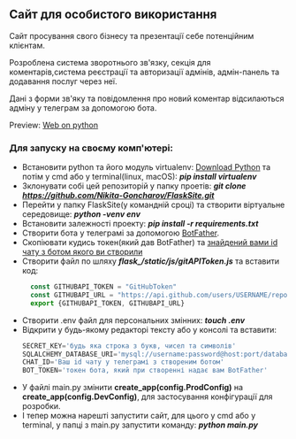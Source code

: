 ## Сайт для особистого використання

Сайт просування свого бізнесу та презентації себе потенційним клієнтам.

Розроблена система зворотнього зв'язку, секція для коментарів,система реєстрації та авторизації адмінів, адмін-панель та
додавання послуг через неї.

Дані з форми зв'яку та повідомлення про новий коментар відсилаються адміну у телеграм за допомогою бота.

Preview: [Web on python](http://develop352.pythonanywhere.com/)<br>

### Для запуску на своєму комп'ютері:

* Встановити python та його модуль virtualenv: [Download Python](https://www.python.org/downloads/) та потім у cmd або у
  terminal(linux, macOS): ***pip install virtualenv***
* Зклонувати собі цей репозиторій у папку проетів:
  ***git clone https://github.com/Nikita-Goncharov/FlaskSite.git***
* Перейти у папку FlaskSite(у командній сроці) та створити віртуальне середовище: ***python -venv env***
* Встановити залежності проекту: ***pip install -r requirements.txt***
* Створити бота у телеграмі за допомогою [BotFather](https://t.me/botfather?start=botostore).
* Скопіювати кудись токен(який дав BotFather)
  та [знайдений вами id чату з ботом якого ви створили](https://awd.in.ua/yak-otrimati-id-chata-dlya-bota-telegram.html)
* Створити файл по шляху ***flask_/static/js/gitAPIToken.js*** та вставити код:
  ```js
    const GITHUBAPI_TOKEN = "GitHubToken"
    const GITHUBAPI_URL = "https://api.github.com/users/USERNAME/repos"
    export {GITHUBAPI_TOKEN, GITHUBAPI_URL}
  ```
* Створити .env файл для персональних змінних: ***touch .env***
* Відкрити у будь-якому редакторі тексту або у консолі та вставити:
  ```python
  SECRET_KEY='будь яка строка з букв, чисел та символів'
  SQLALCHEMY_DATABASE_URI='mysql://username:password@host:port/database_name'
  CHAT_ID='Ваш id чату у телеграмі з створеним ботом'
  BOT_TOKEN='токен бота, який при створенні надає вам BotFather'
  ```
* У файлі main.py змінити **create_app(config.ProdConfig)** на **create_app(config.DevConfig)**, для застосування
  конфігурації для розробки.
* І тепер можна нарешті запустити сайт, для цього у cmd або у terminal, у папці з main.py запустити команду:
  ***python main.py***
